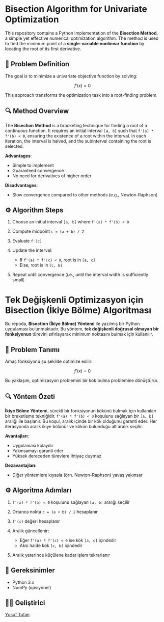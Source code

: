 # Bisection Algorithm for Univariate Optimization

This repository contains a Python implementation of the **Bisection Method**, a simple yet effective numerical optimization algorithm. The method is used to find the minimum point of a **single-variable nonlinear function** by locating the root of its first derivative.

## 📌 Problem Definition

The goal is to minimize a univariate objective function by solving:

```math
f'(x) = 0
````

This approach transforms the optimization task into a root-finding problem.

## 🔍 Method Overview

The **Bisection Method** is a bracketing technique for finding a root of a continuous function. It requires an initial interval `[a, b]` such that `f'(a) * f'(b) < 0`, ensuring the existence of a root within the interval. In each iteration, the interval is halved, and the subinterval containing the root is selected.

**Advantages**:

* Simple to implement
* Guaranteed convergence
* No need for derivatives of higher order

**Disadvantages**:

* Slow convergence compared to other methods (e.g., Newton-Raphson)

## ⚙️ Algorithm Steps

1. Choose an initial interval `[a, b]` where `f'(a) * f'(b) < 0`
2. Compute midpoint `c = (a + b) / 2`
3. Evaluate `f'(c)`
4. Update the interval:

   * If `f'(a) * f'(c) < 0`, root is in `[a, c]`
   * Else, root is in `[c, b]`
5. Repeat until convergence (i.e., until the interval width is sufficiently small)

# Tek Değişkenli Optimizasyon için Bisection (İkiye Bölme) Algoritması

Bu repoda, **Bisection (İkiye Bölme) Yöntemi** ile yazılmış bir Python uygulaması bulunmaktadır. Bu yöntem, **tek değişkenli doğrusal olmayan bir fonksiyonun** türevini sıfırlayarak minimum noktasını bulmak için kullanılır.

## 📌 Problem Tanımı

Amaç fonksiyonu şu şekilde optimize edilir:

```math
f'(x) = 0
```

Bu yaklaşım, optimizasyon problemini bir kök bulma problemine dönüştürür.

## 🔍 Yöntem Özeti

**İkiye Bölme Yöntemi**, sürekli bir fonksiyonun kökünü bulmak için kullanılan bir braketleme tekniğidir. `f'(a) * f'(b) < 0` koşulunu sağlayan bir `[a, b]` aralığı ile başlanır. Bu koşul, aralık içinde bir kök olduğunu garanti eder. Her iterasyonda aralık ikiye bölünür ve kökün bulunduğu alt aralık seçilir.

**Avantajları**:

* Uygulaması kolaydır
* Yakınsamayı garanti eder
* Yüksek dereceden türevlere ihtiyaç duymaz

**Dezavantajları**:

* Diğer yöntemlere kıyasla (örn. Newton-Raphson) yavaş yakınsar

## ⚙️ Algoritma Adımları

1. `f'(a) * f'(b) < 0` koşulunu sağlayan `[a, b]` aralığı seçilir
2. Ortanca nokta `c = (a + b) / 2` hesaplanır
3. `f'(c)` değeri hesaplanır
4. Aralık güncellenir:

   * Eğer `f'(a) * f'(c) < 0` ise kök `[a, c]` içindedir
   * Aksi halde kök `[c, b]` içindedir
5. Aralık yeterince küçülene kadar işlem tekrarlanır


## 🧾 Gereksinimler

* Python 3.x
* NumPy (opsiyonel)

## 👨‍💻 Geliştirici

[Yusuf Tufan](https://github.com/YusufTufan)

```

